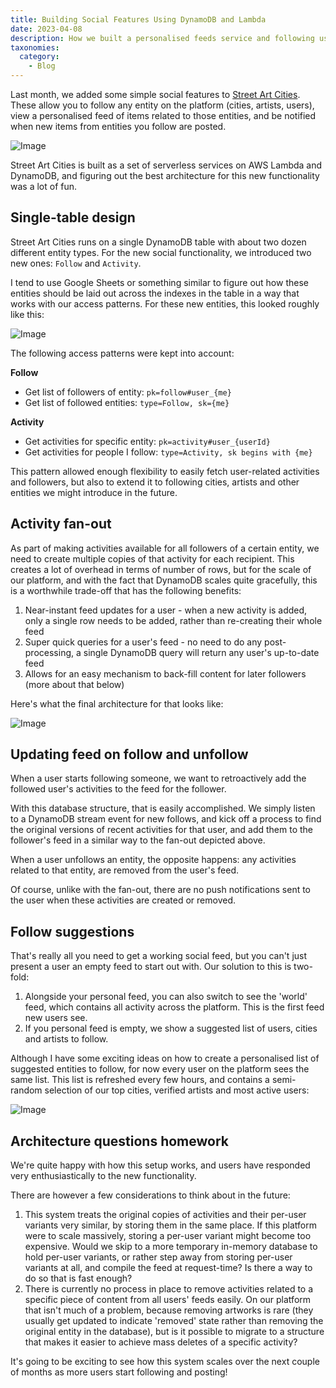 ```yaml
---
title: Building Social Features Using DynamoDB and Lambda
date: 2023-04-08
description: How we built a personalised feeds service and following using  serverless on AWS.
taxonomies:
  category:
    - Blog
---
```



Last month, we added some simple social features to [Street Art Cities](https://streetartcities.com/). These allow you to follow any entity on the platform (cities, artists, users), view a personalised feed of items related to those entities, and be notified when new items from entities you follow are posted.

<img src="https://mirri.link/4CTA0yz" alt="Image" />

Street Art Cities is built as a set of serverless services on AWS Lambda and DynamoDB, and figuring out the best architecture for this new functionality was a lot of fun.


## Single-table design

Street Art Cities runs on a single DynamoDB table with about two dozen different entity types. For the new social functionality, we introduced two new ones: `Follow` and `Activity`.

I tend to use Google Sheets or something similar to figure out how these entities should be laid out across the indexes in the table in a way that works with our access patterns. For these new entities, this looked roughly like this:

<img src="https://mirri.link/spJjqY5" alt="Image" />

The following access patterns were kept into account:

**Follow**

* Get list of followers of entity: `pk=follow#user_{me}`
* Get list of followed entities: `type=Follow, sk={me}`

**Activity**

* Get activities for specific entity: `pk=activity#user_{userId}`
* Get activities for people I follow: `type=Activity, sk begins with {me}`

This pattern allowed enough flexibility to easily fetch user-related activities and followers, but also to extend it to following cities, artists and other entities we might introduce in the future.


## Activity fan-out

As part of making activities available for all followers of a certain entity, we need to create multiple copies of that activity for each recipient. This creates a lot of overhead in terms of number of rows, but for the scale of our platform, and with the fact that DynamoDB scales quite gracefully, this is a worthwhile trade-off that has the following benefits:

1. Near-instant feed updates for a user - when a new activity is added, only a single row needs to be added, rather than re-creating their whole feed
2. Super quick queries for a user's feed - no need to do any post-processing, a single DynamoDB query will return any user's up-to-date feed
3. Allows for an easy mechanism to back-fill content for later followers (more about that below)

Here's what the final architecture for that looks like:

<img src="https://mirri.link/GwviNXY" alt="Image" />


## Updating feed on follow and unfollow

When a user starts following someone, we want to retroactively add the followed user's activities to the feed for the follower. 

With this database structure, that is easily accomplished. We simply listen to a DynamoDB stream event for new follows, and kick off a process to find the original versions of recent activities for that user, and add them to the follower's feed in a similar way to the fan-out depicted above.

When a user unfollows an entity, the opposite happens: any activities related to that entity, are removed from the user's feed.

Of course, unlike with the fan-out, there are no push notifications sent to the user when these activities are created or removed.


## Follow suggestions

That's really all you need to get a working social feed, but you can't just present a user an empty feed to start out with. Our solution to this is two-fold:

1. Alongside your personal feed, you can also switch to see the 'world' feed, which contains all activity across the platform. This is the first feed new users see.
2. If you personal feed is empty, we show a suggested list of users, cities and artists to follow.

Although I have some exciting ideas on how to create a personalised list of suggested entities to follow, for now every user on the platform sees the same list. This list is refreshed every few hours, and contains a semi-random selection of our top cities, verified artists and most active users:

<img src="https://mirri.link/SkHnivp" alt="Image" />


## Architecture questions homework

We're quite happy with how this setup works, and users have responded very enthusiastically to the new functionality. 

There are however a few considerations to think about in the future:

1. This system treats the original copies of activities and their per-user variants very similar, by storing them in the same place. If this platform were to scale massively, storing a per-user variant might become too expensive. Would we skip to a more temporary in-memory database to hold per-user variants, or rather step away from storing per-user variants at all, and compile the feed at request-time? Is there a way to do so that is fast enough?
2. There is currently no process in place to remove activities related to a specific piece of content from all users' feeds easily. On our platform that isn't much of a problem, because removing artworks is rare (they usually get updated to indicate 'removed' state rather than removing the original entity in the database), but is it possible to migrate to a structure that makes it easier to achieve mass deletes of a specific activity?

It's going to be exciting to see how this system scales over the next couple of months as more users start following and posting!

<style>a[href="#internal-link"] { color: #9b9b9b; text-decoration: none !important; }</style>